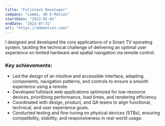 ```yaml
---
title: "Fullstack Developer"
company: "Lumma, 4D E-Motion"
startDate: "2023-02-01"
endDate: "2023-07-31"
url: "https://4demotion.com/"
---
```


I designed and developed the core applications of a Smart TV operating system, tackling the technical challenge of delivering an optimal user experience on limited hardware and spatial navigation via remote control.

### Key achievements:

- Led the design of an intuitive and accessible interface, adapting components, navigation patterns, and controls to ensure a smooth experience using a remote.
- Developed fullstack web applications optimized for low-resource devices, prioritizing performance, load times, and rendering efficiency.
- Coordinated with design, product, and QA teams to align functional, technical, and user experience goals.
- Conducted testing and fine-tuning on physical devices (STBs), ensuring compatibility, stability, and responsiveness in real-world usage.
